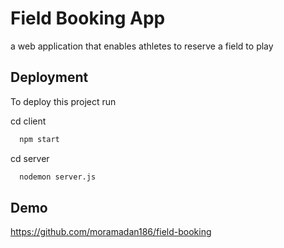 # Field Booking App

a web application that enables athletes to reserve a field to play


## Deployment

To deploy this project run

cd client
```bash
  npm start
```
cd server 
```bash
  nodemon server.js
```

## Demo

https://github.com/moramadan186/field-booking